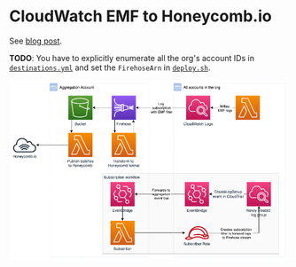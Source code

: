 # CloudWatch EMF to Honeycomb.io

See [blog post](https://awsteele.com/blog/2021/11/22/cloudwatch-emf-in-honeycomb.html).

**TODO**: You have to explicitly enumerate all the org's account IDs in [`destinations.yml`](/destinations.yml)
and set the `FirehoseArn` in [`deploy.sh`](/deploy.sh).

![diagram](/docs/diagram.png)
